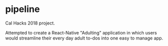 # pipeline

Cal Hacks 2018 project.

Attempted to create a React-Native "Adulting" application in which users would streamline their every day adult to-dos into one easy
to manage app.

